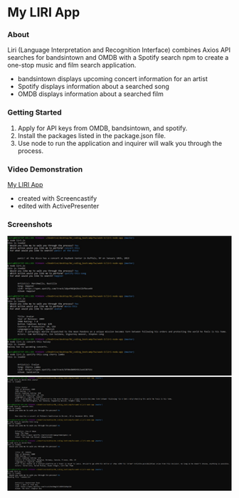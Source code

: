 # My LIRI App

### About
Liri (Language Interpretation and Recognition Interface) combines Axios API searches for bandsintown and OMDB with a Spotify search npm to create a one-stop music and film search application.
- bandsintown displays upcoming concert information for an artist
- Spotify displays information about a searched song
- OMDB displays information about a searched film

### Getting Started
1. Apply for API keys from OMDB, bandsintown, and spotify.
2. Install the packages listed in the package.json file.
3. Use node to run the application and inquirer will walk you through the process.

### Video Demonstration
[My LIRI App](https://www.youtube.com/watch?v=zHy71BxLyD4)
- created with Screencastify
- edited with ActivePresenter

### Screenshots
![Screenshot 1](images\my-liri-screenshots-1.JPG)
![Screenshot 2](images\my-liri-screenshots-2.JPG)
